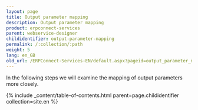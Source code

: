 ```yaml
---
layout: page
title: Output parameter mapping
description: Output parameter mapping
product: erpconnect-services
parent: webservice-designer
childidentifier: output-parameter-mapping
permalink: /:collection/:path
weight: 5
lang: en_GB
old_url: /ERPConnect-Services-EN/default.aspx?pageid=output_parameter_mapping
---
```


In the following steps we will examine the mapping of output parameters more closely.

{% include _content/table-of-contents.html parent=page.childidentifier collection=site.en %}

